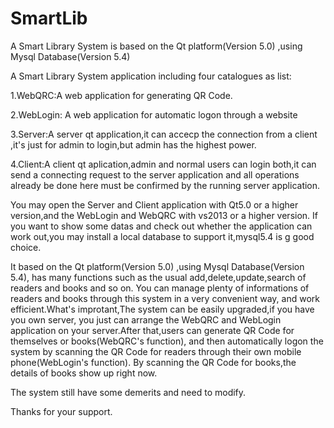 # SmartLib
A Smart Library System is based on the Qt platform(Version 5.0) ,using Mysql Database(Version 5.4)

A Smart Library System application including four catalogues as list:

1.WebQRC:A web application for generating QR Code.

2.WebLogin: A web application for automatic logon through a website

3.Server:A server qt application,it can accecp the connection from a client ,it's just for admin to login,but admin has the highest power.

4.Client:A client qt aplication,admin and normal users can login both,it can send a connecting request to the server application and 
all operations already be done here must be confirmed by the running server application. 

You may open the Server and Client application with Qt5.0 or a higher version,and the WebLogin and WebQRC with vs2013 or a higher version.
If you want to show some datas and check out whether the application can work out,you may install a local database to support it,mysql5.4 is g good choice.

It based on the Qt platform(Version 5.0) ,using Mysql Database(Version 5.4), has many functions such as the usual add,delete,update,search of readers and books and so on.
You can manage plenty of informations of readers and books through this system in a very convenient way,
and work efficient.What's improtant,The system can be easily upgraded,if you have you own server,
you just can arrange the WebQRC and WebLogin application on your server.After that,users can generate QR Code for themselves or books(WebQRC's function),
and then automatically logon the system by scanning the QR Code for readers through their own mobile phone(WebLogin's function).
By scanning the QR Code for books,the details of books show up right now.

The system still have some demerits and need to modify.

Thanks for your support.
